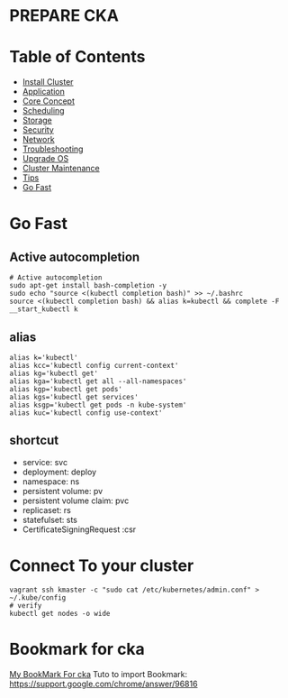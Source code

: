 # PREPARE CKA
# Table of Contents
- [Install Cluster](install_cluster.md)
- [Application](application.md)
- [Core Concept](core_concept.md)
- [Scheduling](scheduling.md)
- [Storage](storage.md)
- [Security](security.md)
- [Network](networking.md)
- [Troubleshooting](troubleshooting.md)
- [Upgrade OS](cluster_maintenance.md)
- [Cluster Maintenance](cluster_maintenance.md)
- [Tips](help.md)  
- [Go Fast](#go-fast)
# Go Fast
## Active autocompletion
```
# Active autocompletion
sudo apt-get install bash-completion -y
sudo echo "source <(kubectl completion bash)" >> ~/.bashrc
source <(kubectl completion bash) && alias k=kubectl && complete -F __start_kubectl k
```

## alias
```
alias k='kubectl'
alias kcc='kubectl config current-context'
alias kg='kubectl get'
alias kga='kubectl get all --all-namespaces'
alias kgp='kubectl get pods'
alias kgs='kubectl get services'
alias ksgp='kubectl get pods -n kube-system'
alias kuc='kubectl config use-context'
```

## shortcut
- service: svc
- deployment: deploy
- namespace: ns
- persistent volume: pv
- persistent volume claim: pvc
- replicaset: rs
- statefulset: sts
- CertificateSigningRequest :csr

# Connect To your cluster
```
vagrant ssh kmaster -c "sudo cat /etc/kubernetes/admin.conf" > ~/.kube/config
# verify 
kubectl get nodes -o wide
```

# Bookmark for cka
[My BookMark For cka](bookmark.html)
Tuto to import Bookmark: https://support.google.com/chrome/answer/96816